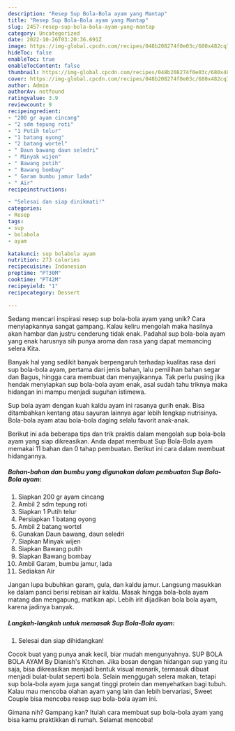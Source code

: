 ```yaml
---
description: "Resep Sup Bola-Bola ayam yang Mantap"
title: "Resep Sup Bola-Bola ayam yang Mantap"
slug: 2457-resep-sup-bola-bola-ayam-yang-mantap
category: Uncategorized
date: 2022-10-26T03:20:36.691Z
image: https://img-global.cpcdn.com/recipes/048b208274f0e03c/680x482cq70/sup-bola-bola-ayam-foto-resep-utama.jpg
hideToc: false
enableToc: true
enableTocContent: false
thumbnail: https://img-global.cpcdn.com/recipes/048b208274f0e03c/680x482cq70/sup-bola-bola-ayam-foto-resep-utama.jpg
cover: https://img-global.cpcdn.com/recipes/048b208274f0e03c/680x482cq70/sup-bola-bola-ayam-foto-resep-utama.jpg
author: Admin
authorAv: notfound
ratingvalue: 3.9
reviewcount: 9
recipeingredient:
- "200 gr ayam cincang"
- "2 sdm tepung roti"
- "1 Putih telur"
- "1 batang oyong"
- "2 batang wortel"
- " Daun bawang daun seledri"
- " Minyak wijen"
- " Bawang putih"
- " Bawang bombay"
- " Garam bumbu jamur lada"
- " Air"
recipeinstructions:

- "Selesai dan siap dinikmati!"
categories:
- Resep
tags:
- sup
- bolabola
- ayam

katakunci: sup bolabola ayam 
nutrition: 273 calories
recipecuisine: Indonesian
preptime: "PT30M"
cooktime: "PT42M"
recipeyield: "1"
recipecategory: Dessert

---
```





Sedang mencari inspirasi resep sup bola-bola ayam yang unik? Cara menyiapkannya sangat gampang. Kalau keliru mengolah maka hasilnya akan hambar dan justru cenderung tidak enak. Padahal sup bola-bola ayam yang enak harusnya sih punya aroma dan rasa yang dapat memancing selera Kita.





Banyak hal yang sedikit banyak berpengaruh terhadap kualitas rasa dari sup bola-bola ayam, pertama dari jenis bahan, lalu pemilihan bahan segar dan Bagus, hingga cara membuat dan menyajikannya. Tak perlu pusing jika hendak menyiapkan sup bola-bola ayam enak,      asal sudah tahu triknya maka hidangan ini mampu menjadi suguhan istimewa.














Sup bola ayam dengan kuah kaldu ayam ini rasanya gurih enak. Bisa ditambahkan kentang atau sayuran lainnya agar lebih lengkap nutrisinya. Bola-bola ayam atau bola-bola daging selalu favorit anak-anak.






Berikut ini ada beberapa tips dan trik praktis dalam mengolah sup bola-bola ayam yang siap dikreasikan. Anda dapat membuat Sup Bola-Bola ayam memakai 11 bahan dan 0 tahap pembuatan. Berikut ini cara dalam membuat hidangannya.

<!--inarticleads1-->

##### Bahan-bahan dan bumbu yang digunakan dalam pembuatan Sup Bola-Bola ayam:

1. Siapkan 200 gr ayam cincang
1. Ambil 2 sdm tepung roti
1. Siapkan 1 Putih telur
1. Persiapkan 1 batang oyong
1. Ambil 2 batang wortel
1. Gunakan  Daun bawang, daun seledri
1. Siapkan  Minyak wijen
1. Siapkan  Bawang putih
1. Siapkan  Bawang bombay
1. Ambil  Garam, bumbu jamur, lada
1. Sediakan  Air


Jangan lupa bubuhkan garam, gula, dan kaldu jamur. Langsung masukkan ke dalam panci berisi rebisan air kaldu. Masak hingga bola-bola ayam matang dan mengapung, matikan api. Lebih irit dijadikan bola bola ayam, karena jadinya banyak. 

<!--inarticleads2-->

##### Langkah-langkah untuk memasak Sup Bola-Bola ayam:


1. Selesai dan siap dihidangkan!

Cocok buat yang punya anak kecil, biar mudah mengunyahnya. SUP BOLA BOLA AYAM By Dianish&#39;s Kitchen. Jika bosan dengan hidangan sup yang itu saja, bisa dikreasikan menjadi bentuk visual menarik, termasuk dibuat menjadi bulat-bulat seperti bola. Selain menggugah selera makan, tetapi sup bola-bola ayam juga sangat tinggi protein dan menyehatkan bagi tubuh. Kalau mau mencoba olahan ayam yang lain dan lebih bervariasi, Sweet Couple bisa mencoba resep sup bola-bola ayam ini. 

Gimana nih? Gampang kan? Itulah cara membuat sup bola-bola ayam yang bisa kamu praktikkan di rumah. Selamat mencoba!
